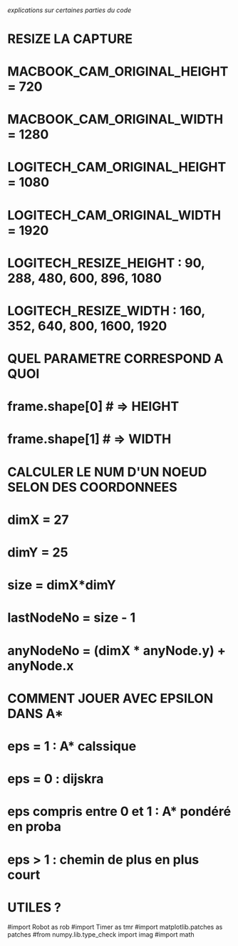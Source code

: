###### explications sur certaines parties du code ######


# RESIZE LA CAPTURE
# MACBOOK_CAM_ORIGINAL_HEIGHT = 720
# MACBOOK_CAM_ORIGINAL_WIDTH = 1280
# LOGITECH_CAM_ORIGINAL_HEIGHT = 1080
# LOGITECH_CAM_ORIGINAL_WIDTH = 1920
# LOGITECH_RESIZE_HEIGHT    :  90, 288, 480, 600, 896, 1080
# LOGITECH_RESIZE_WIDTH     : 160, 352, 640, 800, 1600, 1920

# QUEL PARAMETRE CORRESPOND A QUOI
# frame.shape[0] # => HEIGHT
# frame.shape[1] # => WIDTH

# CALCULER LE NUM D'UN NOEUD SELON DES COORDONNEES
# dimX = 27
# dimY = 25
# size = dimX*dimY
# lastNodeNo = size - 1
# anyNodeNo = (dimX * anyNode.y)  + anyNode.x

# COMMENT JOUER AVEC EPSILON DANS A*
# eps = 1 : A* calssique
# eps = 0 : dijskra
# eps compris entre 0 et 1 : A* pondéré en proba
# eps > 1 : chemin de plus en plus court




# UTILES ?
#import Robot as rob
#import Timer as tmr
#import matplotlib.patches as patches
#from numpy.lib.type_check import imag
#import math